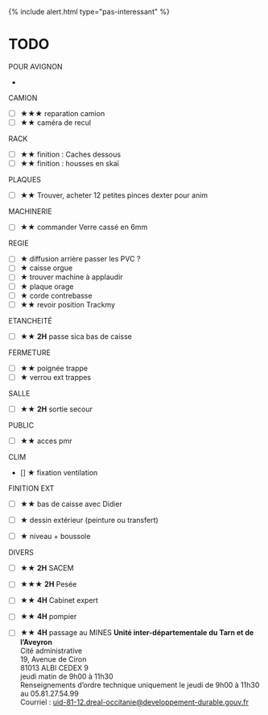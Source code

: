 {% include alert.html type="pas-interessant" %}

# TODO
      

POUR AVIGNON

-
CAMION
- [ ] ★★★ reparation camion
- [ ] ★★  caméra de recul

RACK
- [ ] ★★  finition : Caches dessous
- [ ] ★★  finition : housses en skaï

PLAQUES
- [ ] ★★ Trouver, acheter 12 petites pinces dexter pour anim

MACHINERIE
 - [ ] ★★ commander Verre cassé en 6mm

REGIE
 - [ ] ★ diffusion arrière passer les PVC ?
 - [ ] ★ caisse orgue
 - [ ] ★ trouver machine à applaudir
 - [ ] ★ plaque orage
 - [ ] ★ corde contrebasse
 - [ ] ★★ revoir position Trackmy

ETANCHEITÉ
 - [ ] ★★ **2H** passe sica bas de caisse

FERMETURE
 - [ ] ★★ poignée trappe
 - [ ] ★ verrou ext trappes

SALLE
 - [ ] ★★ **2H** sortie secour

PUBLIC
 - [ ] ★★ acces pmr

CLIM
 - [] ★ fixation ventilation

FINITION EXT
 - [ ] ★★ bas de caisse avec Didier
 - [ ] ★ dessin extérieur (peinture ou transfert)
 - [ ] ★ niveau + boussole


DIVERS
 - [ ] ★★ **2H** SACEM 
 - [ ] ★★★ **2H** Pesée
 - [ ] ★★ **4H** Cabinet expert
 - [ ] ★★ **4H** pompier
 - [ ] ★★ **4H** passage au MINES
**Unité inter-départementale du Tarn et de l’Aveyron**  
Cité administrative  
19, Avenue de Ciron  
81013 ALBI CEDEX 9  
jeudi matin de 9h00 à 11h30 	
Renseignements d’ordre technique uniquement le jeudi de 9h00 à 11h30 au 05.81.27.54.99  
Courriel : uid-81-12.dreal-occitanie@developpement-durable.gouv.fr


